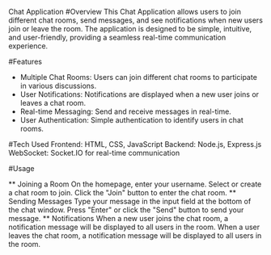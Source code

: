 Chat Application
#Overview
This Chat Application allows users to join different chat rooms, send messages, and see notifications when new users join or leave the room. The application is designed to be simple, intuitive, and user-friendly, providing a seamless real-time communication experience.

#Features
* Multiple Chat Rooms: Users can join different chat rooms to participate in various discussions.
* User Notifications: Notifications are displayed when a new user joins or leaves a chat room.
* Real-time Messaging: Send and receive messages in real-time.
* User Authentication: Simple authentication to identify users in chat rooms.

#Tech Used
Frontend: HTML, CSS, JavaScript
Backend: Node.js, Express.js
WebSocket: Socket.IO for real-time communication

#Usage

** Joining a Room
On the homepage, enter your username.
Select or create a chat room to join.
Click the "Join" button to enter the chat room.
** Sending Messages
Type your message in the input field at the bottom of the chat window.
Press "Enter" or click the "Send" button to send your message.
** Notifications
When a new user joins the chat room, a notification message will be displayed to all users in the room.
When a user leaves the chat room, a notification message will be displayed to all users in the room.

